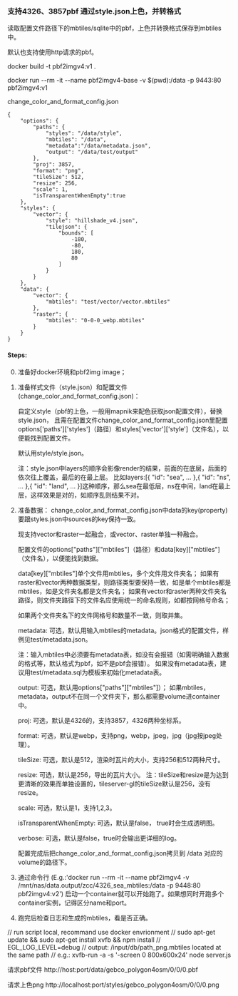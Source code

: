 ### 支持4326、3857pbf 通过style.json上色，并转格式
读取配置文件路径下的mbtiles/sqlite中的pbf，上色并转换格式保存到mbtiles中。

默认也支持使用http请求的pbf。


docker build -t pbf2imgv4:v1 .

docker run --rm -it --name pbf2imgv4-base -v $(pwd):/data -p 9443:80 pbf2imgv4:v1

change_color_and_format_config.json
```
{
    "options": {
        "paths": {
            "styles": "/data/style",
            "mbtiles": "/data",
            "metadata":"/data/metadata.json",
            "output": "/data/test/output"
        },
        "proj": 3857,
        "format": "png",
        "tileSize": 512,
        "resize": 256,
        "scale": 1,
        "isTransparentWhenEmpty":true
    },
    "styles": {
        "vector": {
            "style": "hillshade_v4.json",
            "tilejson": {
                "bounds": [
                    -180,
                    -80,
                    180,
                    80
                ]
            }
        }
    },
    "data": {
        "vector": {
            "mbtiles": "test/vector/vector.mbtiles"
        },
        "raster": {
            "mbtiles": "0-0-0_webp.mbtiles"
        }
    }
}
```


#### Steps:
0. 准备好docker环境和pbf2img image；

1. 准备样式文件（style.json）和配置文件(change_color_and_format_config.json)：

    自定义style（pbf的上色，一般用mapnik来配色获取json配置文件），替换style.json，
    且需在配置文件change_color_and_format_config.json里配置options['paths']['styles']（路径）和styles['vector']['style']（文件名），以便能找到配置文件。

    默认用style/style.json。

    注：style.json中layers的顺序会影像render的结果，前面的在底层，后面的依次往上覆盖，最后的在最上层。
        比如layers:[{
        "id": "sea",
        ...
        },{
        "id": "ns",
        ...
        },{
        "id": "land",
        ...
        }]这种顺序，那么sea在最低层，ns在中间，land在最上层，这样效果是对的，如顺序乱则结果不对。

2. 准备数据：
    change_color_and_format_config.json中data的key(property)要跟styles.json中sources的key保持一致。
    
    现支持vector和raster一起融合，或vector、raster单独一种融合。
    
    配置文件的options["paths"]["mbtiles"]（路径）和data[key]["mbtiles"]（文件名），以便能找到数据。
    
    data[key]["mbtiles"]单个文件用mbtiles，多个文件用文件夹名；
    如果有raster和vector两种数据类型，则路径类型要保持一致，如是单个mbtiles都是mbtiles，如是文件夹名都是文件夹名；
    如果有vector和raster两种文件夹名路径，则文件夹路径下的文件名应使用统一的命名规则，如都按网格号命名；

    如果两个文件夹名下的文件网格号和数量不一致，则取并集。


    metadata: 可选，默认用输入mbtiles的metadata。json格式的配置文件，样例见test/metadata.json。

    注：输入mbtiles中必须要有metadata表，如没有会报错（如需明确输入数据的格式等，默认格式为pbf，如不是pbf会报错）。
    如果没有metadata表，建议用test/metadata.sql为模板来初始化metadata表。

    output: 可选，默认用options["paths"]["mbtiles"]）；
    如果mbtiles，metadata，output不在同一个文件夹下，那么都需要volume进container中。

    proj: 可选，默认是4326的，支持3857，4326两种坐标系。

    format: 可选，默认是webp，支持png，webp，jpeg，jpg（jpg按jpeg处理）。

    tileSize: 可选，默认是512，渲染时瓦片的大小，支持256和512两种尺寸。

    resize: 可选，默认是256，导出的瓦片大小。
    注：tileSize和resize是为达到更清晰的效果而单独设置的，tileserver-gl的tileSize默认是256，没有resize。

    scale: 可选，默认是1，支持1,2,3。

    isTransparentWhenEmpty: 可选，默认是false， true时会生成透明图。

    verbose: 可选，默认是false，true时会输出更详细的log。

    配置完成后把change_color_and_format_config.json拷贝到 /data 对应的volume的路径下。

3. 通过命令行 (E.g.:'docker run --rm -it --name pbf2imgv4 -v /mnt/nas/data.output/zcc/4326_sea_mbtiles:/data -p 9448:80 pbf2imgv4:v2')
    启动一个container就可以开始跑了。如果想同时开跑多个container实例，记得区分name和port。

4. 跑完后检查日志和生成的mbtiles，看是否正确。

// run script local, recommand use docker envrionment
// sudo apt-get update && sudo apt-get install xvfb && npm install
// EGL_LOG_LEVEL=debug
// output: /input/db/path_png.mbtiles located at the same path
// e.g.: xvfb-run -a -s '-screen 0 800x600x24' node server.js

请求pbf文件
http://host:port/data/gebco_polygon4osm/0/0/0.pbf

请求上色png
http://localhost:port/styles/gebco_polygon4osm/0/0/0.png
